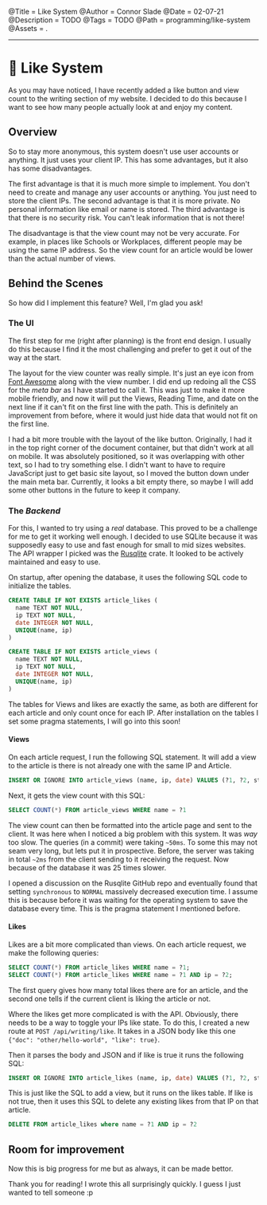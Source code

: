 @Title = Like System
@Author = Connor Slade
@Date = 02-07-21
@Description = TODO
@Tags = TODO
@Path = programming/like-system
@Assets = .

---

# 🥰 Like System

As you may have noticed, I have recently added a like button and view count to the writing section of my website.
I decided to do this because I want to see how many people actually look at and enjoy my content.

## Overview

So to stay more anonymous, this system doesn't use user accounts or anything. It just uses your client IP.
This has some advantages, but it also has some disadvantages.

The first advantage is that it is much more simple to implement.
You don't need to create and manage any user accounts or anything. You just need to store the client IPs.
The second advantage is that it is more private. No personal information like email or name is stored.
The third advantage is that there is no security risk. You can't leak information that is not there!

The disadvantage is that the view count may not be very accurate.
For example, in places like Schools or Workplaces, different people may be using the same IP address.
So the view count for an article would be lower than the actual number of views.

## Behind the Scenes

So how did I implement this feature? Well, I'm glad you ask!

### The UI

The first step for me (right after planning) is the front end design.
I usually do this because I find it the most challenging and prefer to get it out of the way at the start.

The layout for the view counter was really simple. It's just an eye icon from [Font Awesome](https://fontawesome.com/v4.7/icons/) along with the view number.
I did end up redoing all the CSS for the _meta bar_ as I have started to call it.
This was just to make it more mobile friendly, and now it will put the Views, Reading Time, and date on the next line if it can't fit on the first line with the path.
This is definitely an improvement from before, where it would just hide data that would not fit on the first line.

I had a bit more trouble with the layout of the like button. Originally, I had it in the top right corner of the document container, but that didn't work at all on mobile.
It was absolutely positioned, so it was overlapping with other text, so I had to try something else.
I didn't want to have to require JavaScript just to get basic site layout, so I moved the button down under the main meta bar.
Currently, it looks a bit empty there, so maybe I will add some other buttons in the future to keep it company.

### The _Backend_

For this, I wanted to try using a _real_ database. This proved to be a challenge for me to get it working well enough.
I decided to use SQLite because it was supposedly easy to use and fast enough for small to mid sizes websites.
The API wrapper I picked was the [Rusqlite](https://crates.io/crates/Rusqlite) crate. It looked to be actively maintained and easy to use.

On startup, after opening the database, it uses the following SQL code to initialize the tables.

```sql
CREATE TABLE IF NOT EXISTS article_likes (
  name TEXT NOT NULL,
  ip TEXT NOT NULL,
  date INTEGER NOT NULL,
  UNIQUE(name, ip)
)

CREATE TABLE IF NOT EXISTS article_views (
  name TEXT NOT NULL,
  ip TEXT NOT NULL,
  date INTEGER NOT NULL,
  UNIQUE(name, ip)
)
```

The tables for Views and likes are exactly the same, as both are different for each article and only count once for each IP.
After installation on the tables I set some pragma statements, I will go into this soon!

#### Views

On each article request, I run the following SQL statement.
It will add a view to the article is there is not already one with the same IP and Article.

```sql
INSERT OR IGNORE INTO article_views (name, ip, date) VALUES (?1, ?2, strftime('%s','now'))
```

Next, it gets the view count with this SQL:

```sql
SELECT COUNT(*) FROM article_views WHERE name = ?1
```

The view count can then be formatted into the article page and sent to the client.
It was here when I noticed a big problem with this system. It was _way_ too slow.
The queries (in a commit) were taking `~50ms`. To some this may not seam very long, but lets put it in prospective.
Before, the server was taking in total `~2ms` from the client sending to it receiving the request.
Now because of the database it was 25 times slower.

I opened a discussion on the Rusqlite GitHub repo and eventually found that setting `synchronous` to `NORMAL` massively decreased execution time.
I assume this is because before it was waiting for the operating system to save the database every time.
This is the pragma statement I mentioned before.

#### Likes

Likes are a bit more complicated than views. On each article request, we make the following queries:

```sql
SELECT COUNT(*) FROM article_likes WHERE name = ?1;
SELECT COUNT(*) FROM article_likes WHERE name = ?1 AND ip = ?2;
```

The first query gives how many total likes there are for an article, and the second one tells if the current client is liking the article or not.

Where the likes get more complicated is with the API. Obviously, there needs to be a way to toggle your IPs like state.
To do this, I created a new route at `POST /api/writing/like`. It takes in a JSON body like this one `{"doc": "other/hello-world", "like": true}`.

Then it parses the body and JSON and if like is true it runs the following SQL:

```sql
INSERT OR IGNORE INTO article_likes (name, ip, date) VALUES (?1, ?2, strftime('%s','now'))
```

This is just like the SQL to add a view, but it runs on the likes table.
If like is not true, then it uses this SQL to delete any existing likes from that IP on that article.

```sql
DELETE FROM article_likes where name = ?1 AND ip = ?2
```

## Room for improvement

Now this is big progress for me but as always, it can be made bettor.

Thank you for reading!
I wrote this all surprisingly quickly. I guess I just wanted to tell someone :p
